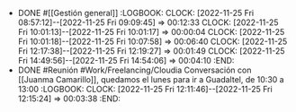 - DONE #[[Gestión general]]
  :LOGBOOK:
  CLOCK: [2022-11-25 Fri 08:57:12]--[2022-11-25 Fri 09:09:45] =>  00:12:33
  CLOCK: [2022-11-25 Fri 10:01:13]--[2022-11-25 Fri 10:01:17] =>  00:00:04
  CLOCK: [2022-11-25 Fri 10:01:18]--[2022-11-25 Fri 10:07:58] =>  00:06:40
  CLOCK: [2022-11-25 Fri 12:17:38]--[2022-11-25 Fri 12:19:27] =>  00:01:49
  CLOCK: [2022-11-25 Fri 14:49:56]--[2022-11-25 Fri 14:54:06] =>  00:04:10
  :END:
- DONE #Reunión #Work/Freelancing/Cloudia Conversación con [[Juanma Camarillo]], quedamos el lunes para ir a Guadaltel, de 10:30 a 13:00
  :LOGBOOK:
  CLOCK: [2022-11-25 Fri 12:11:46]--[2022-11-25 Fri 12:15:24] =>  00:03:38
  :END: